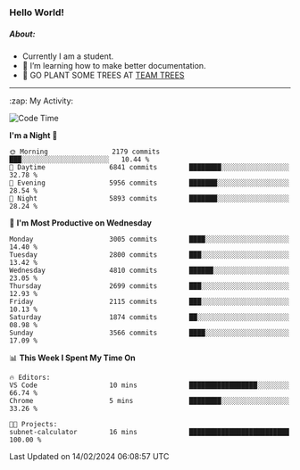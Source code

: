 ### Hello World!

##### About:
- Currently I am a student.
- 🌱 I’m learning how to make better documentation.
- 🌱 GO PLANT SOME TREES AT [TEAM TREES](https://teamtrees.org/)

---
  <summary>:zap: My Activity:</summary>
  
<!--START_SECTION:waka-->
![Code Time](http://img.shields.io/badge/Code%20Time-1%2C280%20hrs%208%20mins-blue)

**I'm a Night 🦉** 

```text
🌞 Morning                2179 commits        ███░░░░░░░░░░░░░░░░░░░░░░   10.44 % 
🌆 Daytime                6841 commits        ████████░░░░░░░░░░░░░░░░░   32.78 % 
🌃 Evening                5956 commits        ███████░░░░░░░░░░░░░░░░░░   28.54 % 
🌙 Night                  5893 commits        ███████░░░░░░░░░░░░░░░░░░   28.24 % 
```
📅 **I'm Most Productive on Wednesday** 

```text
Monday                   3005 commits        ████░░░░░░░░░░░░░░░░░░░░░   14.40 % 
Tuesday                  2800 commits        ███░░░░░░░░░░░░░░░░░░░░░░   13.42 % 
Wednesday                4810 commits        ██████░░░░░░░░░░░░░░░░░░░   23.05 % 
Thursday                 2699 commits        ███░░░░░░░░░░░░░░░░░░░░░░   12.93 % 
Friday                   2115 commits        ███░░░░░░░░░░░░░░░░░░░░░░   10.13 % 
Saturday                 1874 commits        ██░░░░░░░░░░░░░░░░░░░░░░░   08.98 % 
Sunday                   3566 commits        ████░░░░░░░░░░░░░░░░░░░░░   17.09 % 
```


📊 **This Week I Spent My Time On** 

```text
🔥 Editors: 
VS Code                  10 mins             █████████████████░░░░░░░░   66.74 % 
Chrome                   5 mins              ████████░░░░░░░░░░░░░░░░░   33.26 % 

🐱‍💻 Projects: 
subnet-calculator        16 mins             █████████████████████████   100.00 % 
```


 Last Updated on 14/02/2024 06:08:57 UTC
<!--END_SECTION:waka-->
